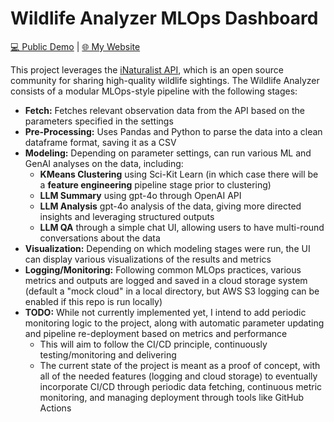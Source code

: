 # Wildlife Analyzer MLOps Dashboard

[💻 Public Demo](https://wildlife-analyzer-dashboard.streamlit.app/) | [🌐 My Website](https://simoncwang.github.io/)

This project leverages the [iNaturalist API](https://api.inaturalist.org/v1/docs/), which is an open source community for sharing high-quality wildlife sightings.
The Wildlife Analyzer consists of a modular MLOps-style pipeline with the following stages:

- **Fetch:** Fetches relevant observation data from the API based on the parameters specified in the settings
- **Pre-Processing:** Uses Pandas and Python to parse the data into a clean dataframe format, saving it as a CSV
- **Modeling:** Depending on parameter settings, can run various ML and GenAI analyses on the data, including:
  - **KMeans Clustering** using Sci-Kit Learn (in which case there will be a **feature engineering** pipeline stage prior to clustering)
  - **LLM Summary** using gpt-4o through OpenAI API
  - **LLM Analysis** gpt-4o analysis of the data, giving more directed insights and leveraging structured outputs
  - **LLM QA** through a simple chat UI, allowing users to have multi-round conversations about the data
- **Visualization:** Depending on which modeling stages were run, the UI can display various visualizations of the results and metrics
- **Logging/Monitoring:** Following common MLOps practices, various metrics and outputs are logged and saved in a cloud storage system (default a "mock cloud" in a local directory, but AWS S3 logging can be enabled if this repo is run locally)
- **TODO:** While not currently implemented yet, I intend to add periodic monitoring logic to the project, along with automatic parameter updating and pipeline re-deployment based on metrics and performance
  - This will aim to follow the CI/CD principle, continuously testing/monitoring and delivering
  - The current state of the project is meant as a proof of concept, with all of the needed features (logging and cloud storage) to eventually incorporate CI/CD through periodic data fetching, continuous metric monitoring, and managing deployment through tools like GitHub Actions
 
